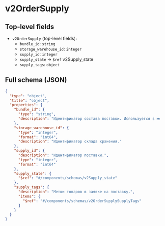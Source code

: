# v2OrderSupply

## Top-level fields
- `v2OrderSupply` (top-level fields):
  - `bundle_id`: `string`
  - `storage_warehouse_id`: `integer`
  - `supply_id`: `integer`
  - `supply_state` → `$ref` v2Supply_state
  - `supply_tags`: `object`

## Full schema (JSON)
```json
{
  "type": "object",
  "title": "object",
  "properties": {
    "bundle_id": {
      "type": "string",
      "description": "Идентификатор состава поставки. Используется в методе [/v1/supply-order/bundle](#operation/SupplyOrderBundle)."
    },
    "storage_warehouse_id": {
      "type": "integer",
      "format": "int64",
      "description": "Идентификатор склада хранения."
    },
    "supply_id": {
      "description": "Идентификатор поставки.",
      "type": "integer",
      "format": "int64"
    },
    "supply_state": {
      "$ref": "#/components/schemas/v2Supply_state"
    },
    "supply_tags": {
      "description": "Метки товаров в заявке на поставку.",
      "items": {
        "$ref": "#/components/schemas/v2OrderSupplySupplyTags"
      }
    }
  }
}
```
